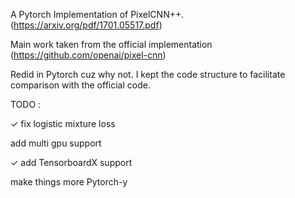 A Pytorch Implementation of PixelCNN++.(https://arxiv.org/pdf/1701.05517.pdf)

Main work taken from the official implementation (https://github.com/openai/pixel-cnn)

Redid in Pytorch cuz why not. I kept the code structure to facilitate comparison with the official code. 

TODO : 

✓ fix logistic mixture loss

add multi gpu support

✓ add TensorboardX support

make things more Pytorch-y
